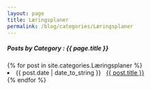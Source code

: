 ```yaml
---
layout: page
title: Læringsplaner
permalink: /blog/categories/Læringsplaner
---
```

 
<h5> Posts by Category : {{ page.title }} </h5>

<div class="card">
{% for post in site.categories.Læringsplaner %}
 <li class="category-posts"><span>{{ post.date | date_to_string }}</span> &nbsp; <a href="{{ post.url }}">{{ post.title }}</a></li>
{% endfor %}
</div>